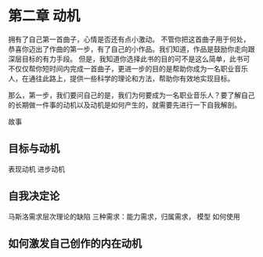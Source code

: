 # 第二章 动机

拥有了自己第一首曲子，心情是否还有点小激动。
不管你把这首曲子用于何处，恭喜你迈出了作曲的第一步，有了自己的小作品。我们知道，作品是鼓励你走向跟深层目标的有力手段。
但是，我知道你选择此书的目的可不是这么简单，此书可不仅仅帮你短时间内完成一首曲子，更进一步的目的是帮助你成为一名职业音乐人，在通往此路上，提供一些科学的理论和方法，帮助你有效地实现目标。

那么，第一步，我们要问自己的是，我们为何要成为一名职业音乐人？要了解自己的长期做一件事的动机以及动机是如何产生的，就需要先进行一下自我解剖。

故事

## 目标与动机
表现动机
进步动机

## 自我决定论
马斯洛需求层次理论的缺陷
三种需求：能力需求，归属需求，
模型
如何使用

## 如何激发自己创作的内在动机
